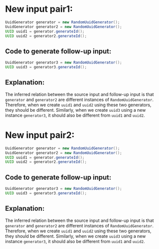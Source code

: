 # New input pair1:
```java
UuidGenerator generator = new RandomUuidGenerator();
UuidGenerator generator2 = new RandomUuidGenerator();
UUID uuid1 = generator.generateId();
UUID uuid2 = generator2.generateId();
```
## Code to generate follow-up input:
```java
UuidGenerator generator3 = new RandomUuidGenerator();
UUID uuid3 = generator3.generateId();
```
## Explanation:
The inferred relation between the source input and follow-up input is that `generator` and `generator2` are different instances of `RandomUuidGenerator`. Therefore, when we create `uuid1` and `uuid2` using these two generators, they should be different. Similarly, when we create `uuid3` using a new instance `generator3`, it should also be different from `uuid1` and `uuid2`.

# New input pair2:
```java
UuidGenerator generator = new RandomUuidGenerator();
UuidGenerator generator2 = new RandomUuidGenerator();
UUID uuid1 = generator.generateId();
UUID uuid2 = generator2.generateId();
```
## Code to generate follow-up input:
```java
UuidGenerator generator3 = new RandomUuidGenerator();
UUID uuid3 = generator3.generateId();
```
## Explanation:
The inferred relation between the source input and follow-up input is that `generator` and `generator2` are different instances of `RandomUuidGenerator`. Therefore, when we create `uuid1` and `uuid2` using these two generators, they should be different. Similarly, when we create `uuid3` using a new instance `generator3`, it should also be different from `uuid1` and `uuid2`.

